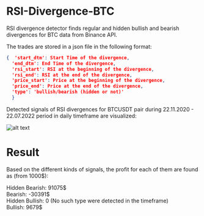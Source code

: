 # RSI-Divergence-BTC

RSI divergence detector finds regular and hidden bullish and bearish divergences for BTC data from Binance API.

The trades are stored in a json file in the following format:

```json
{  'start_dtm': Start Time of the divergence,
  'end_dtm': End Time of the divergence,
  'rsi_start': RSI at the beginning of the divergence,
  'rsi_end': RSI at the end of the divergence,
  'price_start': Price at the beginning of the divergence,
  'price_end': Price at the end of the divergence,
  'type': 'bullish/bearish (hidden or not)'
  }
```

Detected signals of RSI divergences for BTCUSDT pair during 22.11.2020 - 22.07.2022 period in daily timeframe are visualized:

![alt text](https://github.com/mertcan79/RSI-Divergence-BTC/blob/main/img/rsi.JPG)

# Result 

Based on the different kinds of signals, the profit for each of them are found as (from 1000$):

Hidden Bearish: 91075$ <br />
Bearish: -30391$ <br />
Hidden Bullish: 0 (No such type were detected in the timeframe) <br />
Bullish: 9679$ <br />
